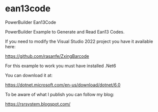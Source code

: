 # ean13code
PowerBuilder Ean13Code

PowerBuilder Example to Generate and Read Ean13 Codes.

If you need to modify the Visual Studio 2022 project you have it available here:

https://github.com/rasanfe/ZxingBarcode

For this example to work you must have installed .Net6

You can download it at:

https://dotnet.microsoft.com/en-us/download/dotnet/6.0

To be aware of what I publish you can follow my blog:

https://rsrsystem.blogspot.com/
